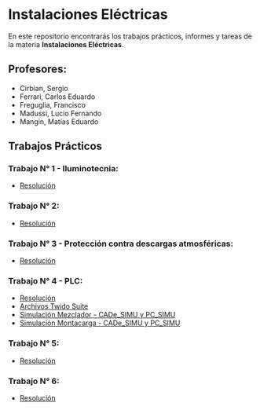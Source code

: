 # Instalaciones Eléctricas

En este repositorio encontrarás los trabajos prácticos, informes y tareas de la materia **Instalaciones Eléctricas**.

## Profesores:
* Cirbian, Sergio
* Ferrari, Carlos Eduardo
* Freguglia, Francisco
* Madussi, Lucio Fernando
* Mangin, Matías Eduardo

## Trabajos Prácticos

### Trabajo N° 1 - Iluminotecnia:
- [Resolución](Trabajos/Iluminotecnia/Tarea1.pdf)

### Trabajo N° 2:
- [Resolución]()

### Trabajo N° 3 - Protección contra descargas atmosféricas:
- [Resolución](Trabajos/ProtecciónContraDescargasAtmosféricas/Tarea2.pdf)

### Trabajo N° 4 - PLC:
- [Resolución](Trabajos/PLC/Tarea4.pdf)
- [Archivos Twido Suite](Trabajos/PLC/Mezclador-Montacargas-TwidoSuite.rar)
- [Simulación Mezclador - CADe_SIMU y PC_SIMU](Trabajos/PLC/Simulacion%20Mezclador)
- [Simulación Montacarga - CADe_SIMU y PC_SIMU](Trabajos/PLC/Simulacion%20Montacarga)

### Trabajo N° 5:
- [Resolución]()

### Trabajo N° 6:
- [Resolución]()
